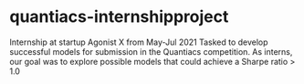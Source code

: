 # quantiacs-internshipproject
Internship at startup Agonist X from May-Jul 2021
Tasked to develop successful models for submission in the Quantiacs competition. As interns, our goal was to explore possible models that could achieve a Sharpe ratio > 1.0
